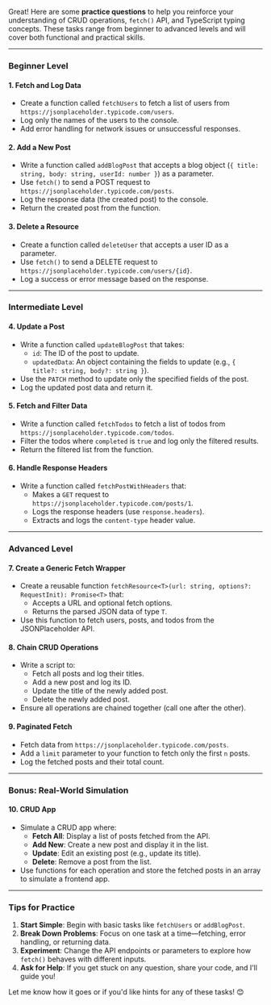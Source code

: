 Great! Here are some **practice questions** to help you reinforce your understanding of CRUD operations, `fetch()` API, and TypeScript typing concepts. These tasks range from beginner to advanced levels and will cover both functional and practical skills.

---

### **Beginner Level**

#### **1. Fetch and Log Data**

- Create a function called `fetchUsers` to fetch a list of users from `https://jsonplaceholder.typicode.com/users`.
- Log only the names of the users to the console.
- Add error handling for network issues or unsuccessful responses.

#### **2. Add a New Post**

- Write a function called `addBlogPost` that accepts a blog object (`{ title: string, body: string, userId: number }`) as a parameter.
- Use `fetch()` to send a POST request to `https://jsonplaceholder.typicode.com/posts`.
- Log the response data (the created post) to the console.
- Return the created post from the function.

#### **3. Delete a Resource**

- Create a function called `deleteUser` that accepts a user ID as a parameter.
- Use `fetch()` to send a DELETE request to `https://jsonplaceholder.typicode.com/users/{id}`.
- Log a success or error message based on the response.

---

### **Intermediate Level**

#### **4. Update a Post**

- Write a function called `updateBlogPost` that takes:
  - `id`: The ID of the post to update.
  - `updatedData`: An object containing the fields to update (e.g., `{ title?: string, body?: string }`).
- Use the `PATCH` method to update only the specified fields of the post.
- Log the updated post data and return it.

#### **5. Fetch and Filter Data**

- Write a function called `fetchTodos` to fetch a list of todos from `https://jsonplaceholder.typicode.com/todos`.
- Filter the todos where `completed` is `true` and log only the filtered results.
- Return the filtered list from the function.

#### **6. Handle Response Headers**

- Write a function called `fetchPostWithHeaders` that:
  - Makes a `GET` request to `https://jsonplaceholder.typicode.com/posts/1`.
  - Logs the response headers (use `response.headers`).
  - Extracts and logs the `content-type` header value.

---

### **Advanced Level**

#### **7. Create a Generic Fetch Wrapper**

- Create a reusable function `fetchResource<T>(url: string, options?: RequestInit): Promise<T>` that:
  - Accepts a URL and optional fetch options.
  - Returns the parsed JSON data of type `T`.
- Use this function to fetch users, posts, and todos from the JSONPlaceholder API.

#### **8. Chain CRUD Operations**

- Write a script to:
  - Fetch all posts and log their titles.
  - Add a new post and log its ID.
  - Update the title of the newly added post.
  - Delete the newly added post.
- Ensure all operations are chained together (call one after the other).

#### **9. Paginated Fetch**

- Fetch data from `https://jsonplaceholder.typicode.com/posts`.
- Add a `limit` parameter to your function to fetch only the first `n` posts.
- Log the fetched posts and their total count.

---

### **Bonus: Real-World Simulation**

#### **10. CRUD App**

- Simulate a CRUD app where:
  - **Fetch All**: Display a list of posts fetched from the API.
  - **Add New**: Create a new post and display it in the list.
  - **Update**: Edit an existing post (e.g., update its title).
  - **Delete**: Remove a post from the list.
- Use functions for each operation and store the fetched posts in an array to simulate a frontend app.

---

### **Tips for Practice**

1. **Start Simple**: Begin with basic tasks like `fetchUsers` or `addBlogPost`.
2. **Break Down Problems**: Focus on one task at a time—fetching, error handling, or returning data.
3. **Experiment**: Change the API endpoints or parameters to explore how `fetch()` behaves with different inputs.
4. **Ask for Help**: If you get stuck on any question, share your code, and I’ll guide you!

Let me know how it goes or if you'd like hints for any of these tasks! 😊
